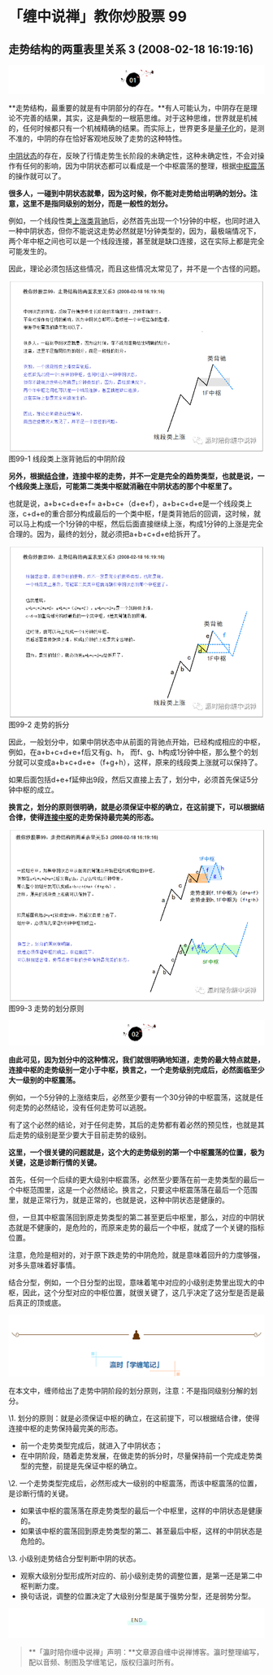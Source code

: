 # 「缠中说禅」教你炒股票 99

## **走势结构的两重表里关系 3 (2008-02-18 16:19:16)**

![img](99-%E8%B5%B0%E5%8A%BF%E7%BB%93%E6%9E%84%E7%9A%84%E4%B8%A4%E9%87%8D%E8%A1%A8%E9%87%8C%E5%85%B3%E7%B3%BB%203.assets/v2-07bba48613b4ea324e195ad2dfbdfa6c_r.jpg)

**走势结构，最重要的就是有中阴部分的存在。**有人可能认为，中阴存在是理论不完善的结果，其实，这是典型的一根筋思维。对于这种思维，世界就是机械的，任何时候都只有一个机械精确的结果。而实际上，世界更多是[量子化](https://www.zhihu.com/search?q=量子化&search_source=Entity&hybrid_search_source=Entity&hybrid_search_extra={"sourceType"%3A"article"%2C"sourceId"%3A340243885})的，是测不准的，中阴的存在恰好客观地反映了走势的这种特性。

[中阴状态](https://www.zhihu.com/search?q=中阴状态&search_source=Entity&hybrid_search_source=Entity&hybrid_search_extra={"sourceType"%3A"article"%2C"sourceId"%3A340243885})的存在，反映了行情走势生长阶段的未确定性，这种未确定性，不会对操作有任何的影响，因为中阴状态都可以看成是一个中枢震荡的整理，根据[中枢震荡](https://www.zhihu.com/search?q=中枢震荡&search_source=Entity&hybrid_search_source=Entity&hybrid_search_extra={"sourceType"%3A"article"%2C"sourceId"%3A340243885})的操作就可以了。

**很多人，一碰到中阴状态就晕，因为这时候，你不能对走势给出明确的划分。注意，这里不是指同级别的划分，而是一般性的划分。**

例如，一个线段性类[上涨类背驰](https://www.zhihu.com/search?q=上涨类背驰&search_source=Entity&hybrid_search_source=Entity&hybrid_search_extra={"sourceType"%3A"article"%2C"sourceId"%3A340243885})后，必然首先出现一个1分钟的中枢，也同时进入一种中阴状态，但你不能说这走势必然就是1分钟类型的，因为，最极端情况下，两个年中枢之间也可以是一个线段连接，甚至就是缺口连接，这在实际上都是完全可能发生的。

因此，理论必须包括这些情况，而且这些情况太常见了，并不是一个古怪的问题。

![img](99-%E8%B5%B0%E5%8A%BF%E7%BB%93%E6%9E%84%E7%9A%84%E4%B8%A4%E9%87%8D%E8%A1%A8%E9%87%8C%E5%85%B3%E7%B3%BB%203.assets/v2-b69afd751bc510ae35e153b9d068ea60_r.jpg)图99-1 线段类上涨背驰后的中阴阶段



**另外，根据[结合律](https://www.zhihu.com/search?q=结合律&search_source=Entity&hybrid_search_source=Entity&hybrid_search_extra={"sourceType"%3A"article"%2C"sourceId"%3A340243885})，连接中枢的走势，并不一定是完全的趋势类型，也就是说，一个线段类上涨后，可能第二类类中枢就消融在中阴状态的那个中枢里了。**

也就是说，a+b+c+d+e+f= a+b+c+（d+e+f），a+b+c+d+e是一个线段类上涨，c+d+e的重合部分构成最后的一个类中枢，f是类背驰后的回调，这时候，就可以马上构成一个1分钟的中枢，然后后面直接继续上涨，构成1分钟的上涨是完全合理的。因为，最终的划分，就必须把a+b+c+d+e给拆开了。

![img](99-%E8%B5%B0%E5%8A%BF%E7%BB%93%E6%9E%84%E7%9A%84%E4%B8%A4%E9%87%8D%E8%A1%A8%E9%87%8C%E5%85%B3%E7%B3%BB%203.assets/v2-18f81db87de88afe75a92e232a6300a9_r.jpg)图99-2 走势的拆分



因此，一般划分中，如果中阴状态中从前面的背驰点开始，已经构成相应的中枢，例如，在a+b+c+d+e+f后又有g、h， 而f、g、h构成1分钟中枢，那么整个的划分就可以变成a+b+c+d+e+（f+g+h），这样，原来的线段类上涨就可以保持了。

如果后面包括d+e+f延伸出9段，然后又直接上去了，划分中，必须首先保证5分钟中枢的成立。

**换言之，划分的原则很明确，就是必须保证中枢的确立，在这前提下，可以根据结合律，使得[连接中枢](https://www.zhihu.com/search?q=连接中枢&search_source=Entity&hybrid_search_source=Entity&hybrid_search_extra={"sourceType"%3A"article"%2C"sourceId"%3A340243885})的走势保持最完美的形态。**

![img](99-%E8%B5%B0%E5%8A%BF%E7%BB%93%E6%9E%84%E7%9A%84%E4%B8%A4%E9%87%8D%E8%A1%A8%E9%87%8C%E5%85%B3%E7%B3%BB%203.assets/v2-3667799f831aa1e1554ae356b4e9480a_r.jpg)图99-3 走势的划分原则

![img](99-%E8%B5%B0%E5%8A%BF%E7%BB%93%E6%9E%84%E7%9A%84%E4%B8%A4%E9%87%8D%E8%A1%A8%E9%87%8C%E5%85%B3%E7%B3%BB%203.assets/v2-61c9a11291b4daf851c88df8a0f590d9_r.jpg)

**由此可见，因为划分中的这种情况，我们就很明确地知道，走势的最大特点就是，连接中枢的走势级别一定小于中枢，换言之，一个走势级别完成后，必然面临至少大一级别的中枢震荡。**

例如，一个5分钟的上涨结束后，必然至少要有一个30分钟的中枢震荡，这就是任何走势的必然结论，没有任何走势可以逃脱。

有了这个必然的结论，对于任何走势，其后的走势都有着必然的预见性，也就是其后走势的级别是至少要大于目前走势的级别。

**这里，一个很关键的问题就是，这个大的走势级别的第一个中枢震荡的位置，极为关键，这是诊断行情的关键。**

首先，任何一个后续的更大级别中枢震荡，必然至少要落在前一走势类型的最后一个中枢范围里，这是一个必然结论。换言之，只要这中枢震荡落在最后一个范围里，就是正常行为，就是正常的，也就是说，这种中阴状态是健康的。

但，一旦其中枢震荡回到原走势类型的第二甚至更后中枢里，那么，对应的中阴状态就是不健康的，是危险的，而原来走势的最后一个中枢，就成了一个关键的指标位置。

注意，危险是相对的，对于原下跌走势的中阴危险，就是意味着回升的力度够强，对多头意味着好事情。

结合分型，例如，一个日分型的出现，意味着笔中对应的小级别走势里出现大的中枢，因此，这个分型对应的中枢位置，就很关键了，这几乎决定了这分型是否是最后真正的顶或底。

![img](99-%E8%B5%B0%E5%8A%BF%E7%BB%93%E6%9E%84%E7%9A%84%E4%B8%A4%E9%87%8D%E8%A1%A8%E9%87%8C%E5%85%B3%E7%B3%BB%203.assets/v2-bb478b45b2c4641c6afde5a0b2d6c851_r.jpg)

在本文中，缠师给出了走势中阴阶段的划分原则，注意：不是指同级别分解的划分。

\1. 划分的原则：就是必须保证中枢的确立，在这前提下，可以根据结合律，使得连接中枢的走势保持最完美的形态。

- 前一个走势类型完成后，就进入了中阴状态；
- 在中阴阶段，随着走势发展，在做走势的拆分时，尽量保持前一个完成走势类型的完整，前提是先保证中枢的确立。

\2. 一个走势类型完成后，必然形成大一级别的中枢震荡，而该中枢震荡的位置，是诊断行情的关键。

- 如果该中枢的震荡落在原走势类型的最后一个中枢里，这样的中阴状态是健康的。
- 如果该中枢的震荡回到原走势类型的第二、甚至最后中枢，这样的中阴状态是危险的。

\3. 小级别走势结合分型判断中阴的状态。

- 观察大级别分型形成所对应的、前小级别走势的调整位置，是第一还是第二中枢判断力度。
- 换句话说，调整的位置决定了大级别分型是属于强势分型，还是弱势分型。

![img](99-%E8%B5%B0%E5%8A%BF%E7%BB%93%E6%9E%84%E7%9A%84%E4%B8%A4%E9%87%8D%E8%A1%A8%E9%87%8C%E5%85%B3%E7%B3%BB%203.assets/v2-baf883f1aa4b08e79382bdbf367073f7_r.jpg)

> **「瀛时陪你缠中说禅」声明：**文章源自缠中说禅博客。瀛时整理编写，配以音频、制图及学缠笔记，版权归瀛时所有。